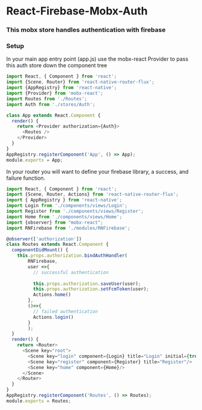 # React-Firebase-Mobx-Auth

### This mobx store handles authentication with firebase


### Setup

In your main app entry point (app.js) use the mobx-react Provider to pass this auth store down the component tree

``` javascript
import React, { Component } from 'react';
import {Scene, Router} from 'react-native-router-flux';
import {AppRegistry} from 'react-native';
import {Provider} from 'mobx-react';
import Routes from './Routes';
import Auth from './stores/Auth';

class App extends React.Component {
  render() {
    return <Provider authorization={Auth}>
      <Routes />
    </Provider>
  }
}
AppRegistry.registerComponent('App', () => App);
module.exports = App;
```


In your router you will want to define your firebase library, a success, and failure function.

``` javascript
import React, { Component } from 'react';
import {Scene, Router, Actions} from 'react-native-router-flux';
import { AppRegistry } from 'react-native';
import Login from './components/views/Login';
import Register from './components/views/Register';
import Home from './components/views/Home';
import {observer} from "mobx-react";
import RNFirebase from './modules/RNFirebase';

@observer(['authorization'])
class Routes extends React.Component {
  componentDidMount() {
    this.props.authorization.bindAuthHandler(
        RNFirebase,
        user =>{
          // successful authentication 
          
          this.props.authorization.saveUser(user);
          this.props.authorization.setFcmToken(user);
          Actions.home()
        },
        ()=>{
          // failed authentication
          Actions.login()
        }
        );
  }
  render() {
    return <Router>
      <Scene key="root">
        <Scene key="login" component={Login} title="Login" initial={true}/>
        <Scene key="register" component={Register} title="Register"/>
        <Scene key="home" component={Home}/>
      </Scene>
    </Router>
  }
}
AppRegistry.registerComponent('Routes', () => Routes);
module.exports = Routes;
```